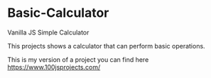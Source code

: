 # Basic-Calculator
Vanilla JS Simple Calculator

This projects shows a calculator that can perform basic operations.

This is my version of a project you can find here https://www.100jsprojects.com/
